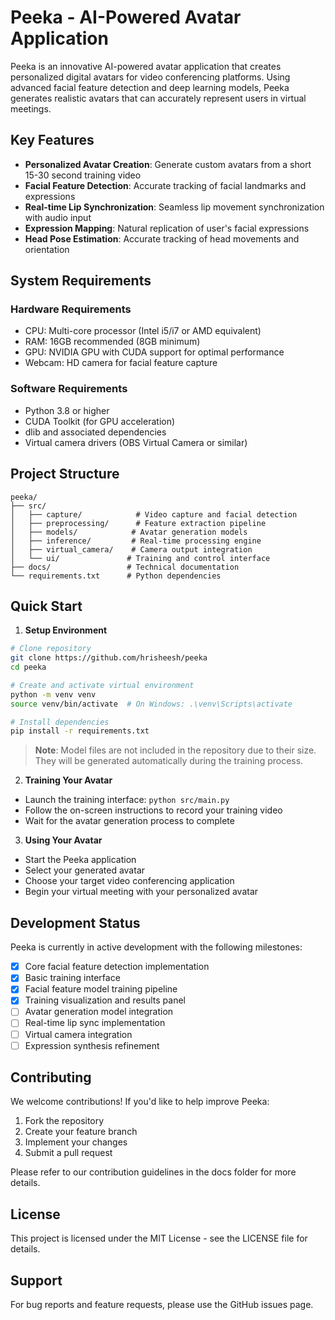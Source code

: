 # Peeka - AI-Powered Avatar Application

Peeka is an innovative AI-powered avatar application that creates personalized digital avatars for video conferencing platforms. Using advanced facial feature detection and deep learning models, Peeka generates realistic avatars that can accurately represent users in virtual meetings.

## Key Features

- **Personalized Avatar Creation**: Generate custom avatars from a short 15-30 second training video
- **Facial Feature Detection**: Accurate tracking of facial landmarks and expressions
- **Real-time Lip Synchronization**: Seamless lip movement synchronization with audio input
- **Expression Mapping**: Natural replication of user's facial expressions
- **Head Pose Estimation**: Accurate tracking of head movements and orientation

## System Requirements

### Hardware Requirements
- CPU: Multi-core processor (Intel i5/i7 or AMD equivalent)
- RAM: 16GB recommended (8GB minimum)
- GPU: NVIDIA GPU with CUDA support for optimal performance
- Webcam: HD camera for facial feature capture

### Software Requirements
- Python 3.8 or higher
- CUDA Toolkit (for GPU acceleration)
- dlib and associated dependencies
- Virtual camera drivers (OBS Virtual Camera or similar)

## Project Structure

```
peeka/
├── src/
│   ├── capture/            # Video capture and facial detection
│   ├── preprocessing/      # Feature extraction pipeline
│   ├── models/            # Avatar generation models
│   ├── inference/         # Real-time processing engine
│   ├── virtual_camera/    # Camera output integration
│   └── ui/               # Training and control interface
├── docs/                 # Technical documentation
└── requirements.txt      # Python dependencies
```

## Quick Start

1. **Setup Environment**
```bash
# Clone repository
git clone https://github.com/hrisheesh/peeka
cd peeka

# Create and activate virtual environment
python -m venv venv
source venv/bin/activate  # On Windows: .\venv\Scripts\activate

# Install dependencies
pip install -r requirements.txt
```

> **Note**: Model files are not included in the repository due to their size. They will be generated automatically during the training process.

2. **Training Your Avatar**
- Launch the training interface: `python src/main.py`
- Follow the on-screen instructions to record your training video
- Wait for the avatar generation process to complete

3. **Using Your Avatar**
- Start the Peeka application
- Select your generated avatar
- Choose your target video conferencing application
- Begin your virtual meeting with your personalized avatar

## Development Status

Peeka is currently in active development with the following milestones:

- [x] Core facial feature detection implementation
- [x] Basic training interface
- [x] Facial feature model training pipeline
- [x] Training visualization and results panel
- [ ] Avatar generation model integration
- [ ] Real-time lip sync implementation
- [ ] Virtual camera integration
- [ ] Expression synthesis refinement

## Contributing

We welcome contributions! If you'd like to help improve Peeka:

1. Fork the repository
2. Create your feature branch
3. Implement your changes
4. Submit a pull request

Please refer to our contribution guidelines in the docs folder for more details.

## License

This project is licensed under the MIT License - see the LICENSE file for details.

## Support

For bug reports and feature requests, please use the GitHub issues page.
